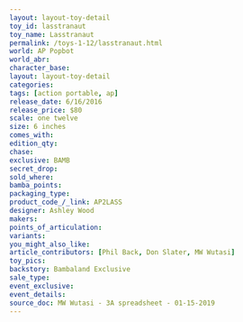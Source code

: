 ```yaml
---
layout: layout-toy-detail 
toy_id: lasstranaut
toy_name: Lasstranaut
permalink: /toys-1-12/lasstranaut.html
world: AP Popbot
world_abr: 
character_base: 
layout: layout-toy-detail
categories: 
tags: [action portable, ap] 
release_date: 6/16/2016
release_price: $80 
scale: one twelve
size: 6 inches
comes_with: 
edition_qty: 
chase: 
exclusive: BAMB
secret_drop: 
sold_where: 
bamba_points: 
packaging_type: 
product_code_/_link: AP2LASS
designer: Ashley Wood
makers: 
points_of_articulation: 
variants: 
you_might_also_like: 
article_contributors: [Phil Back, Don Slater, MW Wutasi]
toy_pics: 
backstory: Bambaland Exclusive
sale_type: 
event_exclusive: 
event_details: 
source_doc: MW Wutasi - 3A spreadsheet - 01-15-2019
---
```

